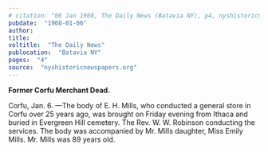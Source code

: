 ```yaml
---
# citation: "06 Jan 1908, The Daily News (Batavia NY), p4, nyshistoricnewspapers.org"
pubdate:  "1908-01-06"
author: 
title: 
voltitle:  "The Daily News"
publocation:  "Batavia NY"
pages:  "4"
source:  "nyshistoricnewspapers.org"
---
```

**Former Corfu Merchant Dead.**

Corfu, Jan. 6. —The body of E. H. Mills, who conducted a general store in Corfu over 25 years ago, was brought on Friday evening from Ithaca and buried in Evergreen Hill cemetery. The Rev. W. W. Robinson conducting the services. The body was accompanied by Mr. Mills daughter, Miss Emily Mills. Mr. Mills was 89 years old. 
